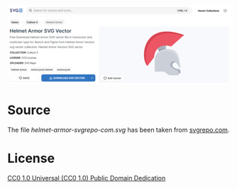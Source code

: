 ![Screenshot](screenshot.png)

# Source
The file *helmet-armor-svgrepo-com.svg* has been taken from [svgrepo.com](https://www.svgrepo.com/svg/276848/helmet-armor).

# License
[CC0 1.0 Universal (CC0 1.0) Public Domain Dedication](https://creativecommons.org/publicdomain/zero/1.0/deed.en)
